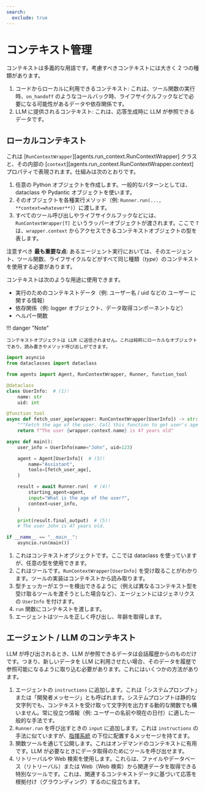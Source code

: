 ```yaml
---
search:
  exclude: true
---
```

# コンテキスト管理

コンテキストは多義的な用語です。考慮すべきコンテキストには大きく 2 つの種類があります。

1. コードからローカルに利用できるコンテキスト: これは、ツール関数の実行時、`on_handoff` のようなコールバック時、ライフサイクルフックなどで必要になる可能性があるデータや依存関係です。
2. LLM に提供されるコンテキスト: これは、応答生成時に LLM が参照できるデータです。

## ローカルコンテキスト

これは [`RunContextWrapper`][agents.run_context.RunContextWrapper] クラスと、その内部の [`context`][agents.run_context.RunContextWrapper.context] プロパティで表現されます。仕組みは次のとおりです。

1. 任意の  Python  オブジェクトを作成します。一般的なパターンとしては、  dataclass  や  Pydantic  オブジェクトを使います。
2. そのオブジェクトを各種実行メソッド（例: `Runner.run(..., **context=whatever**)`）に渡します。
3. すべてのツール呼び出しやライフサイクルフックなどには、`RunContextWrapper[T]` というラッパーオブジェクトが渡されます。ここで `T` は、`wrapper.context` からアクセスできるコンテキストオブジェクトの型を表します。

注意すべき  **最も重要な点**: あるエージェント実行においては、そのエージェント、ツール関数、ライフサイクルなどがすべて同じ種類（_type_）のコンテキストを使用する必要があります。

コンテキストは次のような用途に使用できます。

-   実行のためのコンテキストデータ（例: ユーザー名 / uid などの  ユーザー  に関する情報）
-   依存関係（例:  logger  オブジェクト、データ取得コンポーネントなど）
-   ヘルパー関数

!!! danger "Note"

    コンテキストオブジェクトは LLM に送信されません。これは純粋にローカルなオブジェクトであり、読み書きやメソッド呼び出しができます。

```python
import asyncio
from dataclasses import dataclass

from agents import Agent, RunContextWrapper, Runner, function_tool

@dataclass
class UserInfo:  # (1)!
    name: str
    uid: int

@function_tool
async def fetch_user_age(wrapper: RunContextWrapper[UserInfo]) -> str:  # (2)!
    """Fetch the age of the user. Call this function to get user's age information."""
    return f"The user {wrapper.context.name} is 47 years old"

async def main():
    user_info = UserInfo(name="John", uid=123)

    agent = Agent[UserInfo](  # (3)!
        name="Assistant",
        tools=[fetch_user_age],
    )

    result = await Runner.run(  # (4)!
        starting_agent=agent,
        input="What is the age of the user?",
        context=user_info,
    )

    print(result.final_output)  # (5)!
    # The user John is 47 years old.

if __name__ == "__main__":
    asyncio.run(main())
```

1. これはコンテキストオブジェクトです。ここでは  dataclass  を使っていますが、任意の型を使用できます。
2. これはツールです。`RunContextWrapper[UserInfo]` を受け取ることがわかります。ツールの実装はコンテキストから読み取ります。
3. 型チェッカーがエラーを検出できるように（例えば異なるコンテキスト型を受け取るツールを渡そうとした場合など）、エージェントにはジェネリクスの `UserInfo` を付けます。
4. `run` 関数にコンテキストを渡します。
5. エージェントはツールを正しく呼び出し、年齢を取得します。

## エージェント / LLM のコンテキスト

LLM が呼び出されるとき、LLM が参照できるデータは会話履歴からのものだけです。つまり、新しいデータを LLM に利用させたい場合、そのデータを履歴で参照可能になるように取り込む必要があります。これにはいくつかの方法があります。

1. エージェントの `instructions` に追加します。これは「システムプロンプト」または「開発者メッセージ」とも呼ばれます。システムプロンプトは静的な文字列でも、コンテキストを受け取って文字列を出力する動的な関数でも構いません。常に役立つ情報（例: ユーザーの名前や現在の日付）に適した一般的な手法です。
2. `Runner.run` を呼び出すときの `input` に追加します。これは `instructions` の手法に似ていますが、[指揮系統](https://cdn.openai.com/spec/model-spec-2024-05-08.html#follow-the-chain-of-command) の下位に配置するメッセージを持てます。
3. 関数ツールを通じて公開します。これはオンデマンドのコンテキストに有用です。LLM が必要なときにデータ取得のためにツールを呼び出せます。
4. リトリーバルや Web 検索を使用します。これらは、ファイルやデータベース（リトリーバル）または Web（Web 検索）から関連データを取得できる特別なツールです。これは、関連するコンテキストデータに基づいて応答を根拠付け（グラウンディング）するのに役立ちます。